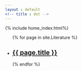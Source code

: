 ```yaml
---
layout : default
<!-- title : dot -->
---
```

{% include home_index.html%}
<ul>
  {% for page in site.Literature %}
    <li>
      <h2><a href="{{ page.url }}">{{ page.title }}</a></h2>
    </li>
  {% endfor %}
</ul>